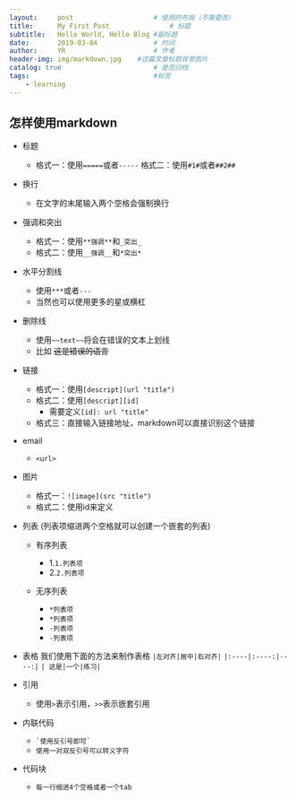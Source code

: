 ```yaml
---
layout:     post                    # 使用的布局（不需要改）
title:      My First Post               # 标题 
subtitle:   Hello World, Hello Blog #副标题
date:       2019-03-04              # 时间
author:     YR                      # 作者
header-img: img/markdown.jpg    #这篇文章标题背景图片
catalog: true                       # 是否归档
tags:                               #标签
    - learning
---
```



怎样使用markdown
---------------
- 标题
  - 格式一：使用``=====``或者``-----``
    格式二：使用``#1#``或者``##2##`` 

- 换行
  - 在文字的末尾输入两个空格会强制换行

- 强调和突出
  - 格式一：使用``**强调**``和``_突出_``
  - 格式二：使用``__强调__``和``*突出*``

- 水平分割线
  - 使用``***``或者``---``
  - 当然也可以使用更多的星或横杠

- 删除线
  - 使用``~~text~~``将会在错误的文本上划线
  - 比如 ~~这是错误的语言~~ 

- 链接
  - 格式一：使用``[descript](url "title")``
  - 格式二：使用``[descript][id]``
    - 需要定义``[id]: url "title"``
  - 格式三：直接输入链接地址，markdown可以直接识别这个链接

- email
  - ``<url>``

- 图片 
  - 格式一：``![image](src "title")``
  - 格式二：使用id来定义

- 列表 (列表项缩进两个空格就可以创建一个嵌套的列表)

  - 有序列表
    - 1.``1.列表项``
    - 2.``2.列表项``

  - 无序列表
    - ``*列表项``
    - ``*列表项``
    - ``-列表项``
    - ``-列表项``

- 表格
  	我们使用下面的方法来制作表格
  ``|左对齐|居中|右对齐|``
  ``|:----|:----:|----:|``
  ``| 这是|一个|练习|``

- 引用
  - 使用``>``表示引用，``>>``表示嵌套引用

- 内联代码
  - `` `使用反引号即可` ``
  -  `` 使用一对双反引号可以转义字符 ``

- 代码块
  - `` 每一行缩进4个空格或者一个tab ``
